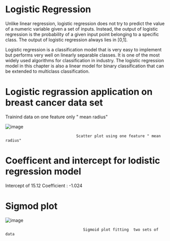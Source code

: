 # Logistic Regression

Unlike linear regression, logistic regression does not try to predict the value of a numeric variable given a set of inputs. Instead, the output of logistic regression is the probability of a given input point belonging to a specific class. The output of logistic regression always lies in [0,1].

Logistic regression is a classification model that is very easy to implement but performs very well on linearly separable classes. It is one of the most widely used algorithms for classification in industry. The logistic regression model in this chapter is also a linear model for binary classification that can be extended to multiclass classification.


# Logistic regrassion application on breast cancer data set

Trainind data on one feature only " mean radius"

![image](https://user-images.githubusercontent.com/53411455/136670393-8b028fca-eb7a-4a53-9b1d-b094da6c9cd2.png)

                                   Scatter plot using one feature " mean radius"

# Coefficent and intercept for lodistic regression model

Intercept of 15.12
Coefficient : -1.024

# Sigmod plot

![image](https://user-images.githubusercontent.com/53411455/136670478-3cab6a51-027e-4a2e-ae22-e4b0745b2121.png)


                                      Sigmoid plot fitting  two sets of data


